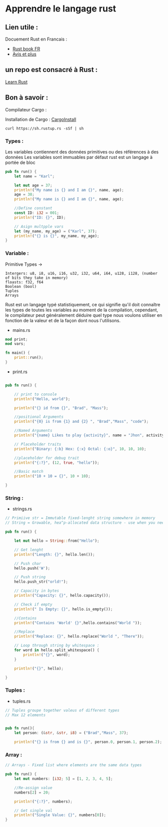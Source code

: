 # Apprendre le langage rust 

## Lien utile :

Docuement Rust en Francais :
-   [Rust book FR](https://jimskapt.github.io/rust-book-fr/)
-   [Avis et plus ](https://virtualabs.fr/)

## un repo est consacré à Rust :

[Learn Rust](https://github.com/BlockchainSpot/LearnRust)

## Bon à savoir :

Compilateur Cargo : 

Installation de Cargo : [CargoInstall](https://doc.rust-lang.org/cargo/getting-started/installation.html)


``curl https://sh.rustup.rs -sSf | sh
``


### Types : 

Les variables contiennent des données primitives ou des références à des données Les variables sont immuables par défaut rust est un langage à portée de bloc

```rust
pub fn run() {
    let name = "Karl";

    let mut age = 37;
    println!("My name is {} and I am {}", name, age);
    age = 38;
    println!("My name is {} and I am {}", name, age);

    //Define constant
    const ID: i32 = 001;
    println!("ID: {}", ID);

    // Asign multpple vars
    let (my_name, my_age) = ("Karl", 37);
    println!("{} is {}", my_name, my_age);
}
```

### Variable :

Primitive Types ->

    Intergers: u8, i8, u16, i16, u32, i32, u64, i64, u128, i128, (number of bits they take in memory)
    floasts: f32, f64
    Boolean (bool)
    Tuples
    Arrays 

Rust est un langage typé statistiquement, ce qui signifie qu'il doit connaître les types de toutes les variables au moment de la compilation, cependant, le compilateur peut généralement déduire quel type nous voulons utiliser en fonction de la valeur et de la façon dont nous l'utilisons.


*   mains.rs

```rust
mod print;
mod vars;

fn main() {
    print::run(); 
}

````

*   print.rs

```rust

pub fn run() {

    // print to console
    println!("Hello, world");

    println!("{} id from {}", "Brad", "Mass");

    //positional Arguments
    println!("{0} is from {1} and {2} ", "Brad","Mass", "code");

    //Named Arguments
    println!("{name} Likes to play {activity}", name = "Jhon", activity = "baseball");

    // Placeholder traits
    println!("Binary: {:b} Hex: {:x} Octal: {:o}", 10, 10, 10);

    //placeholder for debug trait
    println!("{:?}", (12, true, "hello"));

    //Basic match
    println!("10 + 10 = {}", 10 + 10);

}
```


### String :

*   strings.rs

```rust 
// Primiive str = Immutable fixed-lenght string somewhere in memory
// String = Growable, hea^p-allocated data structure - use when you need to modify or own string data 

pub fn run() {

    let mut hello = String::from("Hello");

    // Get lenght
    println!("Length: {}", hello.len());

    // Push char
    hello.push('W');

    // Push string
    hello.push_str("orld!");

    // Capacity in bytes
    println!("Capacity: {}", hello.capacity());

    // Check if empty
    println!(" Is Empty: {}", hello.is_empty());

    //Contains
    println!("Contains 'World' {}",hello.contains("World "));

    //Replace 
    println!("Replace: {}", hello.replace("World ", "There"));

    // Loop through string by whitespace :
    for word in hello.split_whitespace() {
        println!("{}", word);
    }

    println!("{}", hello);

}
```

### Tuples :

*   tuples.rs

```rust 
// Tuples groupe together valeus of different types
// Max 12 elements


pub fn run(){
    let person: (&str, &str, i8) = ("Brad","Mass", 37);

    println!("{} is from {} and is {}", person.0, person.1, person.2);

```

### Array :


```rust
// Arrays - Fixed list where elements are the same data types

pub fn run() {
    let mut numbers: [i32; 5] = [1, 2, 3, 4, 5];

    //Re-assign value
    numbers[2] = 20;

    println!("{:?}", numbers);

    // Get single val
    println!("Single Value: {}", numbers[0]);
}
```



